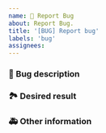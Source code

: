 ```yaml
---
name: 🐛 Report Bug
about: Report Bug.
title: '[BUG] Report bug'
labels: 'bug'
assignees:
---
```


### 🐛 Bug description


<!-- Please describe the bug in detail above so that everyone can understand. -->

### 🏞 Desired result


<!-- Please describe above what you expected to see. -->

### 🚑 Other information


<!-- Please enter other information such as screenshots above. -->
<!-- From: https://github.com/one-template/issue-template -->
